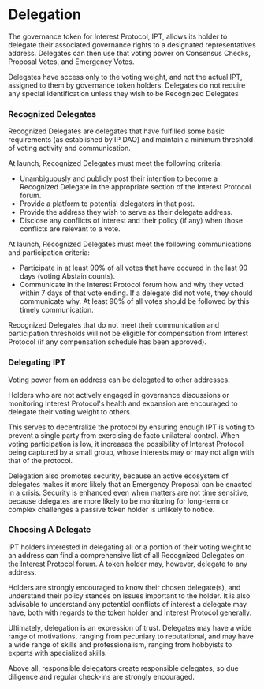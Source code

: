 # Delegation

The governance token for Interest Protocol, IPT, allows its holder to delegate their associated governance rights to a designated representatives address. Delegates can then use that voting power on Consensus Checks, Proposal Votes, and Emergency Votes.

Delegates have access only to the voting weight, and not the actual IPT, assigned to them by governance token holders. Delegates do not require any special identification unless they wish to be Recognized Delegates

### Recognized Delegates
Recognized Delegates are delegates that have fulfilled some basic requirements (as established by IP DAO) and maintain a minimum threshold of voting activity and communication.

At launch, Recognized Delegates must meet the following criteria:
- Unambiguously and publicly post their intention to become a Recognized Delegate in the appropriate section of the Interest Protocol forum.
- Provide a platform to potential delegators in that post.
- Provide the address they wish to serve as their delegate address.
- Disclose any conflicts of interest and their policy (if any) when those conflicts are relevant to a vote.

At launch, Recognized Delegates must meet the following communications and participation criteria:
- Participate in at least 90% of all votes that have occured in the last 90 days (voting Abstain counts).
- Communicate in the Interest Protocol forum how and why they voted within 7 days of that vote ending. If a delegate did not vote, they should communicate why. At least 90% of all votes should be followed by this timely communication.

Recognized Delegates that do not meet their communication and participation thresholds will not be eligible for compensation from Interest Protocol (if any compensation schedule has been approved).

### Delegating IPT
Voting power from an address can be delegated to other addresses.

Holders who are not actively engaged in governance discussions or monitoring Interest Protocol's health and expansion are encouraged to delegate their voting weight to others. 

This serves to decentralize the protocol by ensuring enough IPT is voting to prevent a single party from exercising de facto unilateral control. When voting participation is low, it increases the possibility of Interest Protocol being captured by a small group, whose interests may or may not align with that of the protocol.

Delegation also promotes security, because an active ecosystem of delegates makes it more likely that an Emergency Proposal can be enacted in a crisis. Security is enhanced even when matters are not time sensitive, because delegates are more likely to be monitoring for long-term or complex challenges a passive token holder is unlikely to notice.

### Choosing A Delegate
IPT holders interested in delegating all or a portion of their voting weight to an address can find a comprehensive list of all Recognized Delegates on the Interest Protocol forum. A token holder may, however, delegate to any address.

Holders are strongly encouraged to know their chosen delegate(s), and understand their policy stances on issues important to the holder. It is also advisable to understand any potential conflicts of interest a delegate may have, both with regards to the token holder and Interest Protocol generally.

Ultimately, delegation is an expression of trust. Delegates may have a wide range of motivations, ranging from pecuniary to reputational, and may have a wide range of skills and professionalism, ranging from hobbyists to experts with specialized skills.

Above all, responsible delegators create responsible delegates, so due diligence and regular check-ins are strongly encouraged.
